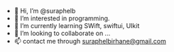 - 👋 Hi, I’m @suraphelb
- 👀 I’m interested in programming.
- 🌱 I’m currently learning SWift, swiftui, UIkit
- 💞️ I’m looking to collaborate on ...
- 📫 contact me through suraphelbirhane@gmail.com
<!---
suraphelb/suraphelb is a ✨ special ✨ repository because its `README.md` (this file) appears on your GitHub profile.
You can click the Preview link to take a look at your changes.
--->
